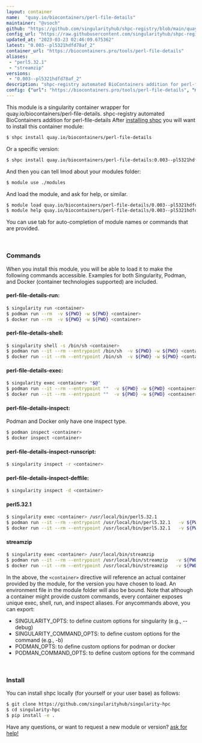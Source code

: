 ```yaml
---
layout: container
name:  "quay.io/biocontainers/perl-file-details"
maintainer: "@vsoch"
github: "https://github.com/singularityhub/shpc-registry/blob/main/quay.io/biocontainers/perl-file-details/container.yaml"
config_url: "https://raw.githubusercontent.com/singularityhub/shpc-registry/main/quay.io/biocontainers/perl-file-details/container.yaml"
updated_at: "2023-03-23 02:46:09.675362"
latest: "0.003--pl5321hdfd78af_2"
container_url: "https://biocontainers.pro/tools/perl-file-details"
aliases:
 - "perl5.32.1"
 - "streamzip"
versions:
 - "0.003--pl5321hdfd78af_2"
description: "shpc-registry automated BioContainers addition for perl-file-details"
config: {"url": "https://biocontainers.pro/tools/perl-file-details", "maintainer": "@vsoch", "description": "shpc-registry automated BioContainers addition for perl-file-details", "latest": {"0.003--pl5321hdfd78af_2": "sha256:9fe2043443dc8173088a8a7e9b74331142b0e6b156450c056135cff8955f4e02"}, "tags": {"0.003--pl5321hdfd78af_2": "sha256:9fe2043443dc8173088a8a7e9b74331142b0e6b156450c056135cff8955f4e02"}, "docker": "quay.io/biocontainers/perl-file-details", "aliases": {"perl5.32.1": "/usr/local/bin/perl5.32.1", "streamzip": "/usr/local/bin/streamzip"}}
---
```


This module is a singularity container wrapper for quay.io/biocontainers/perl-file-details.
shpc-registry automated BioContainers addition for perl-file-details
After [installing shpc](#install) you will want to install this container module:


```bash
$ shpc install quay.io/biocontainers/perl-file-details
```

Or a specific version:

```bash
$ shpc install quay.io/biocontainers/perl-file-details:0.003--pl5321hdfd78af_2
```

And then you can tell lmod about your modules folder:

```bash
$ module use ./modules
```

And load the module, and ask for help, or similar.

```bash
$ module load quay.io/biocontainers/perl-file-details/0.003--pl5321hdfd78af_2
$ module help quay.io/biocontainers/perl-file-details/0.003--pl5321hdfd78af_2
```

You can use tab for auto-completion of module names or commands that are provided.

<br>

### Commands

When you install this module, you will be able to load it to make the following commands accessible.
Examples for both Singularity, Podman, and Docker (container technologies supported) are included.

#### perl-file-details-run:

```bash
$ singularity run <container>
$ podman run --rm  -v ${PWD} -w ${PWD} <container>
$ docker run --rm  -v ${PWD} -w ${PWD} <container>
```

#### perl-file-details-shell:

```bash
$ singularity shell -s /bin/sh <container>
$ podman run --it --rm --entrypoint /bin/sh  -v ${PWD} -w ${PWD} <container>
$ docker run --it --rm --entrypoint /bin/sh  -v ${PWD} -w ${PWD} <container>
```

#### perl-file-details-exec:

```bash
$ singularity exec <container> "$@"
$ podman run --it --rm --entrypoint ""  -v ${PWD} -w ${PWD} <container> "$@"
$ docker run --it --rm --entrypoint ""  -v ${PWD} -w ${PWD} <container> "$@"
```

#### perl-file-details-inspect:

Podman and Docker only have one inspect type.

```bash
$ podman inspect <container>
$ docker inspect <container>
```

#### perl-file-details-inspect-runscript:

```bash
$ singularity inspect -r <container>
```

#### perl-file-details-inspect-deffile:

```bash
$ singularity inspect -d <container>
```


#### perl5.32.1

```bash
$ singularity exec <container> /usr/local/bin/perl5.32.1
$ podman run --it --rm --entrypoint /usr/local/bin/perl5.32.1   -v ${PWD} -w ${PWD} <container> -c " $@"
$ docker run --it --rm --entrypoint /usr/local/bin/perl5.32.1   -v ${PWD} -w ${PWD} <container> -c " $@"
```


#### streamzip

```bash
$ singularity exec <container> /usr/local/bin/streamzip
$ podman run --it --rm --entrypoint /usr/local/bin/streamzip   -v ${PWD} -w ${PWD} <container> -c " $@"
$ docker run --it --rm --entrypoint /usr/local/bin/streamzip   -v ${PWD} -w ${PWD} <container> -c " $@"
```



In the above, the `<container>` directive will reference an actual container provided
by the module, for the version you have chosen to load. An environment file in the
module folder will also be bound. Note that although a container
might provide custom commands, every container exposes unique exec, shell, run, and
inspect aliases. For anycommands above, you can export:

 - SINGULARITY_OPTS: to define custom options for singularity (e.g., --debug)
 - SINGULARITY_COMMAND_OPTS: to define custom options for the command (e.g., -b)
 - PODMAN_OPTS: to define custom options for podman or docker
 - PODMAN_COMMAND_OPTS: to define custom options for the command

<br>

### Install

You can install shpc locally (for yourself or your user base) as follows:

```bash
$ git clone https://github.com/singularityhub/singularity-hpc
$ cd singularity-hpc
$ pip install -e .
```

Have any questions, or want to request a new module or version? [ask for help!](https://github.com/singularityhub/singularity-hpc/issues)